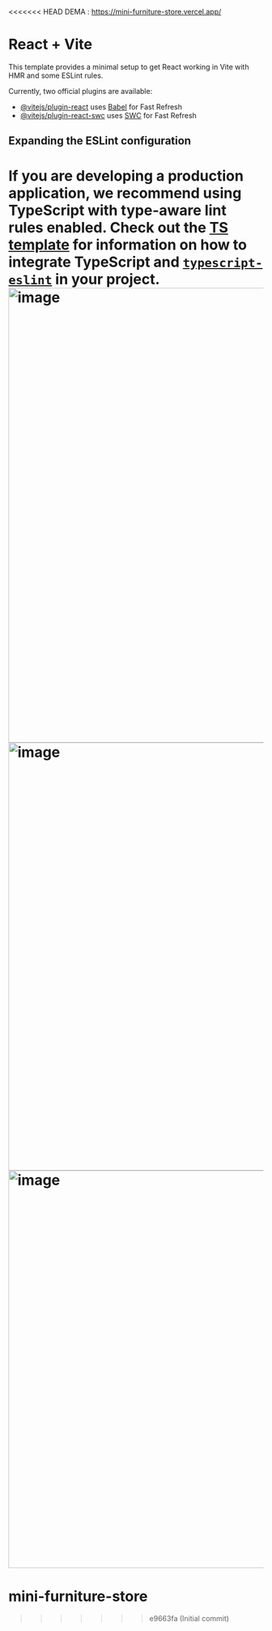<<<<<<< HEAD
DEMA : https://mini-furniture-store.vercel.app/

# React + Vite

This template provides a minimal setup to get React working in Vite with HMR and some ESLint rules.

Currently, two official plugins are available:

- [@vitejs/plugin-react](https://github.com/vitejs/vite-plugin-react/blob/main/packages/plugin-react) uses [Babel](https://babeljs.io/) for Fast Refresh
- [@vitejs/plugin-react-swc](https://github.com/vitejs/vite-plugin-react/blob/main/packages/plugin-react-swc) uses [SWC](https://swc.rs/) for Fast Refresh

## Expanding the ESLint configuration

If you are developing a production application, we recommend using TypeScript with type-aware lint rules enabled. Check out the [TS template](https://github.com/vitejs/vite/tree/main/packages/create-vite/template-react-ts) for information on how to integrate TypeScript and [`typescript-eslint`](https://typescript-eslint.io) in your project.
<img width="1760" height="898" alt="image" src="https://github.com/user-attachments/assets/6788bf73-2e47-4eab-8bc8-b3ae276833b5" />
<img width="1659" height="845" alt="image" src="https://github.com/user-attachments/assets/5ce3fa0e-604d-4733-9464-7c85e21f31ce" />
<img width="1747" height="785" alt="image" src="https://github.com/user-attachments/assets/718fbd3a-ac35-42ab-9fa9-dbbc2c2b019f" />
=======
# mini-furniture-store
>>>>>>> e9663fa (Initial commit)
